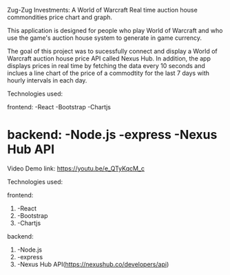 Zug-Zug Investments:
A World of Warcraft Real time auction house commondities price chart and graph.

This application is designed for people who play World of Warcraft and who use the game's auction house system to generate in game currency.

The goal of this project was to sucessfully connect and display a World of Warcraft auction house price API called Nexus Hub. In addition, the app displays prices in real time by fetching the data every 10 seconds and inclues a line chart of the price of a commodtity for the last 7 days with hourly intervals in each day. 






Technologies used:

frontend:
-React
-Bootstrap
-Chartjs

backend:
-Node.js
-express
-Nexus Hub API
=======
Video Demo link: https://youtu.be/e_QTyKqcM_c

Technologies used:


frontend:
1. -React
2. -Bootstrap
3. -Chartjs

backend:
1. -Node.js
2. -express
3. -Nexus Hub API(https://nexushub.co/developers/api)

